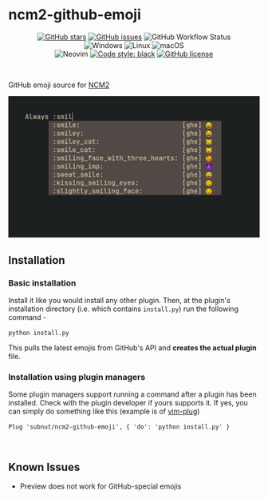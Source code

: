 # ncm2-github-emoji
<span style="display:block;text-align:center">

[![GitHub stars](https://img.shields.io/github/stars/subnut/ncm2-github-emoji?style=for-the-badge&logo=github)](https://github.com/subnut/ncm2-github-emoji) [![GitHub issues](https://img.shields.io/github/issues/subnut/ncm2-github-emoji?style=for-the-badge&logo=github)](https://github.com/subnut/ncm2-github-emoji/issues) ![GitHub Workflow Status](https://img.shields.io/github/workflow/status/subnut/ncm2-github-emoji/Check%20if%20install.py%20can%20run%20without%20requests%20module%20pre-installed/master?style=for-the-badge&logo=github)
<br/>
![Windows](https://img.shields.io/badge/Windows-supported-brightgreen?style=for-the-badge&logo=windows&logoColor=white&color=0078D6) ![Linux](https://img.shields.io/badge/Linux-supported-FCC624?style=for-the-badge&logo=linux&logoColor=white&color=FCC624) ![macOS](https://img.shields.io/badge/macOS-supported-999999?style=for-the-badge&logo=apple&logoColor=white&color=999999)
<br/>
![Neovim](https://img.shields.io/badge/Neovim-Tested-brightgreen?style=for-the-badge&logo=neovim&logoColor=brightgreen) [![Code style: black](https://img.shields.io/badge/code%20style-black-lightgrey?style=for-the-badge&color=000)](https://github.com/psf/black) [![GitHub license](https://img.shields.io/github/license/subnut/ncm2-github-emoji?style=for-the-badge)](https://github.com/subnut/ncm2-github-emoji/blob/master/LICENSE)

</span>
<br/>

GitHub emoji source for [NCM2](https://github.com/ncm2/ncm2)

<p align="center">
<img src="screenshot.png" caption="Screenshot" alt="screenshot">
</p>

## Installation

### Basic installation

Install it like you would install any other plugin. Then, at the plugin's installation directory (i.e. which contains `install.py`) run the following command -
```
python install.py
```
This pulls the latest emojis from GitHub's API and **creates the actual plugin** file.


### Installation using plugin managers
Some plugin managers support running a command after a plugin has been installed. Check with the plugin developer if yours supports it. If yes, you can simply do something like this (example is of [vim-plug](https://github.com/junegunn/vim-plug))
```
Plug 'subnut/ncm2-github-emoji', { 'do': 'python install.py' }
```

<br/>

## Known Issues
* Preview does not work for GitHub-special emojis
